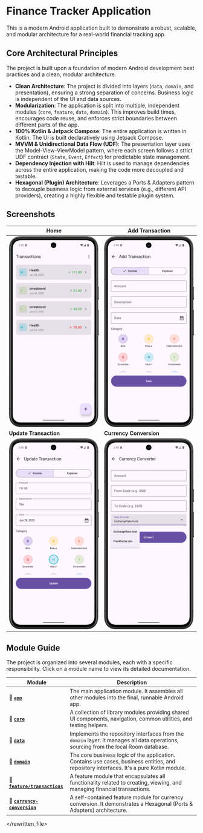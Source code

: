 # Finance Tracker Application

This is a modern Android application built to demonstrate a robust, scalable, and modular architecture for a real-world financial tracking app.

## Core Architectural Principles

The project is built upon a foundation of modern Android development best practices and a clean, modular architecture.

-   **Clean Architecture**: The project is divided into layers (`data`, `domain`, and presentation), ensuring a strong separation of concerns. Business logic is independent of the UI and data sources.
-   **Modularization**: The application is split into multiple, independent modules (`core`, `feature`, `data`, `domain`). This improves build times, encourages code reuse, and enforces strict boundaries between different parts of the app.
-   **100% Kotlin & Jetpack Compose**: The entire application is written in Kotlin. The UI is built declaratively using Jetpack Compose.
-   **MVVM & Unidirectional Data Flow (UDF)**: The presentation layer uses the Model-View-ViewModel pattern, where each screen follows a strict UDF contract (`State`, `Event`, `Effect`) for predictable state management.
-   **Dependency Injection with Hilt**: Hilt is used to manage dependencies across the entire application, making the code more decoupled and testable.
-   **Hexagonal (Plugin) Architecture**: Leverages a Ports & Adapters pattern to decouple business logic from external services (e.g., different API providers), creating a highly flexible and testable plugin system.

## Screenshots

| Home                                       | Add Transaction                                |
| ------------------------------------------ | ---------------------------------------------- |
| ![Home Screen](screenshots/home.png)       | ![Add Transaction](screenshots/add.png)        |
| **Update Transaction**                     | **Currency Conversion**                        |
| ![Update Transaction](screenshots/update.png) | ![Currency Conversion](screenshots/currency_conversion.png) |

## Module Guide

The project is organized into several modules, each with a specific responsibility. Click on a module name to view its detailed documentation.

| Module                                                | Description                                                                                                                              |
| ----------------------------------------------------- | ---------------------------------------------------------------------------------------------------------------------------------------- |
| 📂 **[`app`](./app/README.md)**                       | The main application module. It assembles all other modules into the final, runnable Android app.                                        |
| 📂 **[`core`](./core/README.md)**                     | A collection of library modules providing shared UI components, navigation, common utilities, and testing helpers.                     |
| 📂 **[`data`](./data/README.md)**                     | Implements the repository interfaces from the `domain` layer. It manages all data operations, sourcing from the local Room database.        |
| 📂 **[`domain`](./domain/README.md)**                 | The core business logic of the application. Contains use cases, business entities, and repository interfaces. It's a pure Kotlin module. |
| 📂 **[`feature/transactions`](./feature/transactions/README.md)** | A feature module that encapsulates all functionality related to creating, viewing, and managing financial transactions.                    |
| 📂 **[`currency-conversion`](./currency-conversion/README.md)** | A self-contained feature module for currency conversion. It demonstrates a Hexagonal (Ports & Adapters) architecture.                    |

</rewritten_file> 
